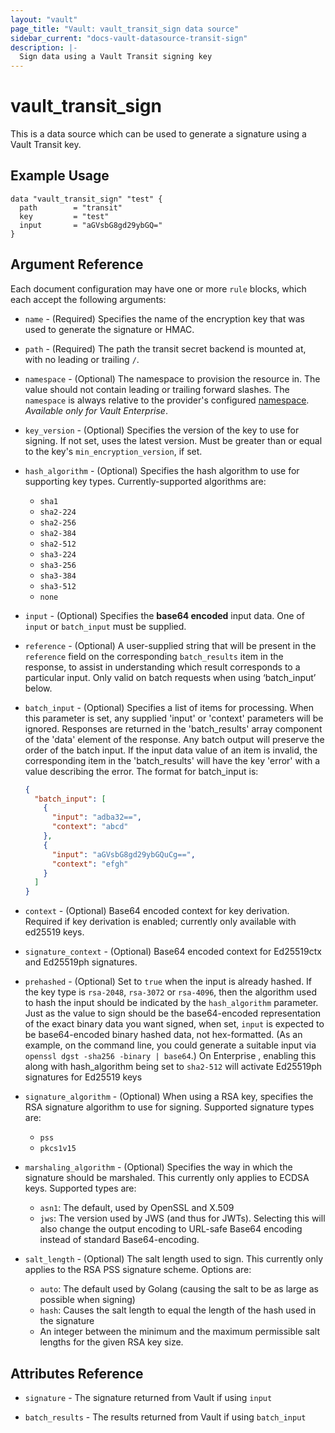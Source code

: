 ```yaml
---
layout: "vault"
page_title: "Vault: vault_transit_sign data source"
sidebar_current: "docs-vault-datasource-transit-sign"
description: |-
  Sign data using a Vault Transit signing key
---
```


# vault\_transit\_sign

This is a data source which can be used to generate a signature using a Vault Transit key.

## Example Usage

```hcl
data "vault_transit_sign" "test" {
  path        = "transit"
  key         = "test"
  input       = "aGVsbG8gd29ybGQ="
}
```

## Argument Reference

Each document configuration may have one or more `rule` blocks, which each accept the following arguments:

* `name` - (Required) Specifies the name of the encryption key that was used to generate the signature or HMAC.

* `path` - (Required) The path the transit secret backend is mounted at, with no leading or trailing `/`.

* `namespace` - (Optional) The namespace to provision the resource in.
  The value should not contain leading or trailing forward slashes.
  The `namespace` is always relative to the provider's configured [namespace](/docs/providers/vault/index.html#namespace).
  *Available only for Vault Enterprise*.

* `key_version` - (Optional) Specifies the version of the key to use for
  signing. If not set, uses the latest version. Must be greater than or equal
  to the key's `min_encryption_version`, if set.

* `hash_algorithm` - (Optional) Specifies the hash algorithm to use for
  supporting key types.
  Currently-supported algorithms are:

	* `sha1`
	* `sha2-224`
	* `sha2-256`
	* `sha2-384`
	* `sha2-512`
	* `sha3-224`
	* `sha3-256`
	* `sha3-384`
	* `sha3-512`
	* `none`

* `input` - (Optional) Specifies the **base64 encoded** input data. One of
  `input` or `batch_input` must be supplied.

* `reference` - (Optional)
  A user-supplied string that will be present in the `reference` field on the
  corresponding `batch_results` item in the response, to assist in understanding
  which result corresponds to a particular input. Only valid on batch requests
  when using ‘batch_input’ below.

* `batch_input` - (Optional) Specifies a list of items for processing.
  When this parameter is set, any supplied 'input' or 'context' parameters will be
  ignored. Responses are returned in the 'batch_results' array component of the
  'data' element of the response. Any batch output will preserve the order of the
  batch input. If the input data value of an item is invalid, the
  corresponding item in the 'batch_results' will have the key 'error' with a value
  describing the error. The format for batch_input is:

  ```json
  {
    "batch_input": [
      {
        "input": "adba32==",
        "context": "abcd"
      },
      {
        "input": "aGVsbG8gd29ybGQuCg==",
        "context": "efgh"
      }
    ]
  }
  ```

* `context` - (Optional) Base64 encoded context for key derivation.
  Required if key derivation is enabled; currently only available with ed25519
  keys.

* `signature_context` - (Optional) Base64 encoded context for Ed25519ctx and Ed25519ph signatures.

* `prehashed` - (Optional) Set to `true` when the input is already hashed.
  If the key type is `rsa-2048`, `rsa-3072` or `rsa-4096`, then the algorithm used to hash
  the input should be indicated by the `hash_algorithm` parameter. Just as the
  value to sign should be the base64-encoded representation of the exact binary
  data you want signed, when set, `input` is expected to be base64-encoded
  binary hashed data, not hex-formatted. (As an example, on the command line,
  you could generate a suitable input via `openssl dgst -sha256 -binary | base64`.)
  On Enterprise <EnterpriseAlert inline="true" />, enabling this along with
  hash_algorithm being set to `sha2-512` will activate Ed25519ph signatures for
  Ed25519 keys

* `signature_algorithm` - (Optional) When using a RSA key, specifies the RSA
  signature algorithm to use for signing. Supported signature types are:

	* `pss`
	* `pkcs1v15`

* `marshaling_algorithm` - (Optional) Specifies the way in which the signature should be marshaled. This currently only applies to ECDSA keys. Supported types are:

	* `asn1`: The default, used by OpenSSL and X.509
	* `jws`: The version used by JWS (and thus for JWTs). Selecting this will
	  also change the output encoding to URL-safe Base64 encoding instead of
	  standard Base64-encoding.

* `salt_length` - (Optional) The salt length used to sign. This currently only applies to the RSA PSS signature scheme. Options are:

	* `auto`: The default used by Golang (causing the salt to be as large as possible when signing)
	* `hash`: Causes the salt length to equal the length of the hash used in the signature
	- An integer between the minimum and the maximum permissible salt lengths for the given RSA key size.

## Attributes Reference

* `signature` - The signature returned from Vault if using `input`

* `batch_results` - The results returned from Vault if using `batch_input`
